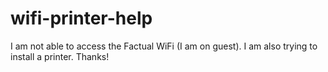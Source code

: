 # wifi-printer-help
I am not able to access the Factual WiFi (I am on guest).  I am also trying to install a printer.  Thanks! 
